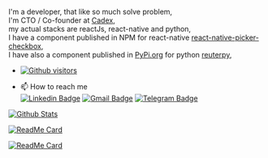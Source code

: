 I'm a developer, that like so much solve problem, <br>
I'm CTO / Co-founder at [Cadex](https://cadex.app/),<br>
my actual stacks are reactJs, react-native and python,<br>
I have a component published in NPM for react-native [react-native-picker-checkbox](https://github.com/ViniciusWovst/react-native-picker-checkbox), <br>
I have also a component published in [PyPi.org](https://pypi.org/) for python [reuterpy](https://github.com/ViniciusWovst/reuterpy),


- [![Github visitors](https://visitor-badge.glitch.me/badge?page_id=viniciuswovst.visitor-badge)](https://github.com/viniciuswovst)

- 📫 How to reach me  <br>
[![Linkedin Badge](https://img.shields.io/badge/-LinkedIn-blue?style=flat-square&logo=Linkedin&logoColor=white&link=https://www.linkedin.com/in/viniciusrodrigueswovst/)](https://www.linkedin.com/in/viniciusrodrigueswovst/)
[![Gmail Badge](https://img.shields.io/badge/-Gmail-c14438?style=flat-square&logo=Gmail&logoColor=white&link=mailto:viniciuswovst@gmail.com)](mailto:viniciuswovst@gmail.com)
[![Telegram Badge](https://img.shields.io/badge/-Telegram-1ca0f1?style=flat-square&labelColor=1ca0f1&logo=telegram&logoColor=white&link=https://t.me/viniciuswovst/)](https://t.me/viniciuswovst/)

[![Github Stats](https://github-readme-stats.vercel.app/api?username=viniciuswovst&hide=[%22issues%22,%22prs%22,%22contribs%22]&show_icons=true&theme=merko)](https://github.com/viniciuswovst)

[![ReadMe Card](https://github-readme-stats.vercel.app/api/pin/?username=viniciuswovst&repo=react-native-picker-checkbox&theme=merko)](https://github.com/viniciuswovst/react-native-picker-checkbox)

[![ReadMe Card](https://github-readme-stats.vercel.app/api/pin/?username=viniciuswovst&repo=reuterspy&theme=merko)](https://github.com/viniciuswovst/reuterspy)



<!--
**ViniciusWovst/viniciusWovst** is a ✨ _special_ ✨ repository because its `README.md` (this file) appears on your GitHub profile.

Here are some ideas to get you started:

- 🔭 I’m currently working on ...
- 🌱 I’m currently learning ...
- 👯 I’m looking to collaborate on ...
- 🤔 I’m looking for help with ...
- 💬 Ask me about ...
- 📫 How to reach me: ...
- 😄 Pronouns: ...
- ⚡ Fun fact: ...
-->
